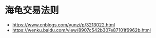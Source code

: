 # 海龟交易法则


* https://www.cnblogs.com/yunzi/p/3213022.html
* https://wenku.baidu.com/view/8907c542b307e87101f6962b.html
